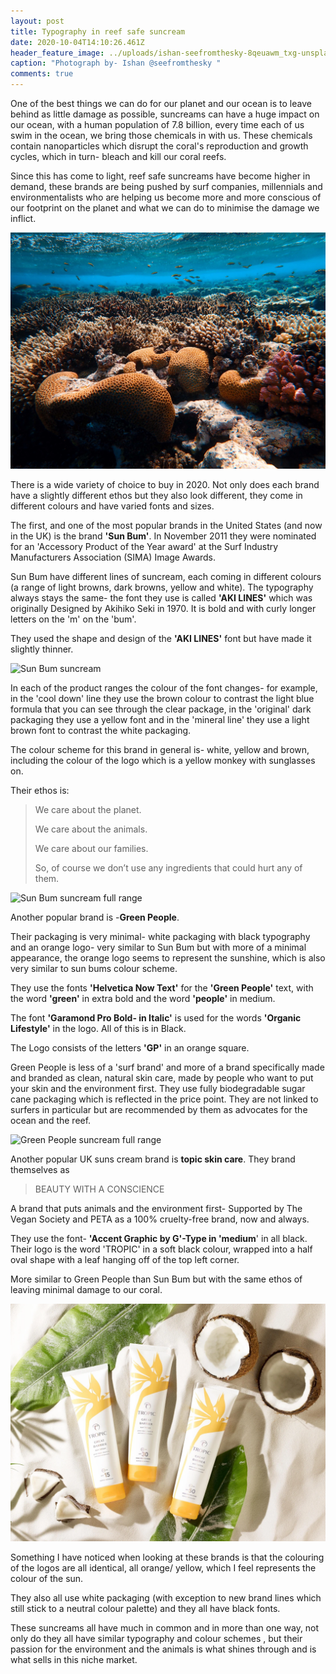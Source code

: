 ```yaml
---
layout: post
title: Typography in reef safe suncream
date: 2020-10-04T14:10:26.461Z
header_feature_image: ../uploads/ishan-seefromthesky-8qeuawm_txg-unsplash.jpg
caption: "Photograph by- Ishan @seefromthesky "
comments: true
---
```

One of the best things we can do for our planet and our ocean is to leave behind as little damage as possible, suncreams can have a huge impact on our ocean, with a human population of 7.8 billion, every time each of us swim in the ocean, we bring those chemicals in with us. These chemicals contain nanoparticles which disrupt the coral's reproduction and growth cycles, which in turn- bleach and kill our coral reefs. 

Since this has come to light, reef safe suncreams have become higher in demand, these brands are being pushed by surf companies, millennials and environmentalists who are helping us become more and more conscious of our footprint on the planet and what we can do to minimise the damage we inflict.

![Photograph by- Francesco Ungaro](../uploads/francesco-ungaro-p0sbmtjxszc-unsplash.jpg)

There is a wide variety of choice to buy in 2020. Not only does each brand have a slightly different ethos but they also look different, they come in different colours and have varied fonts and sizes. 

The first, and one of the most popular brands in the United States (and now in the UK) is the brand **'Sun Bum'**. In November 2011 they were nominated for an 'Accessory Product of the Year award' at the Surf Industry Manufacturers Association (SIMA) Image Awards. 

Sun Bum have different lines of suncream, each coming in different colours (a range of light browns, dark browns, yellow and white). The typography always stays the same- the font they use is called **'AKI LINES'** which was originally Designed by Akihiko Seki in 1970. It is bold and with curly longer letters on the 'm' on the 'bum'. 

They used the shape and design of the **'AKI LINES'** font but have made it slightly thinner.

![Sun Bum suncream](../uploads/sun-bum.jpeg)

In each of the product ranges the colour of the font changes- for example, in the 'cool down' line they use the brown colour to contrast the light blue formula that you can see through the clear package, in the 'original' dark packaging they use a yellow font and in the 'mineral line' they use a  light brown font to contrast the white packaging. 

The colour scheme for this brand in general is- white, yellow and brown, including the colour of the logo which is a yellow monkey with sunglasses on. 

Their ethos is: 

> We care about the planet.
>
> We care about the animals.
>
> We care about our families.
>
> So, of course we don’t use any ingredients that could hurt any of them.

![Sun Bum suncream full range](../uploads/sunbum-2.jpg)

Another popular brand is -**Green People**. 

Their packaging is very minimal- white packaging with black typography and an orange logo- very similar to Sun Bum but with more of a minimal appearance, the orange logo seems to represent the sunshine, which is also very similar to sun bums colour scheme. 

They use the fonts **'Helvetica Now Text'** for the **'Green People'** text, with the word **'green'** in extra bold and the word **'people'** in medium. 

The font **'Garamond Pro Bold- in Italic'** is used for the words **'Organic Lifestyle'** in the logo. All of this is in Black. 

The Logo consists of the letters **'GP'** in an orange square.

Green People is less of a 'surf brand' and more of a brand specifically made and branded as clean, natural skin care, made by people who want to put your skin and the environment first. They use fully biodegradable sugar cane packaging which is reflected in the price point. They are not linked to surfers in particular but are recommended by them as advocates for the ocean and the reef. 

![Green People suncream full range](../uploads/green-people-1.png)

Another popular UK suns cream brand is **topic skin care**. They brand themselves as

>  BEAUTY WITH A CONSCIENCE

A brand that puts animals and the environment first- Supported by The Vegan Society and PETA as a 100% cruelty-free brand, now and always.

They use the font- **'Accent Graphic by G'-Type in 'medium**' in all black. Their logo is the word 'TROPIC' in a soft black colour, wrapped into a half oval shape with a leaf hanging off of the top left corner. 

More similar to Green People than Sun Bum but with the same ethos of leaving minimal damage to our coral.

![](../uploads/reef-suncream.webp)

Something I have noticed when looking at these brands is that the colouring of the logos are all identical, all orange/ yellow, which I feel represents the colour of the sun.

They also all use white packaging (with exception to new brand lines which still stick to a neutral colour palette) and they all have black fonts.

These suncreams all have much in common and in more than one way, not only do they all have similar typography and colour schemes , but their passion for the environment and the animals is what shines through and is what sells in this niche market.